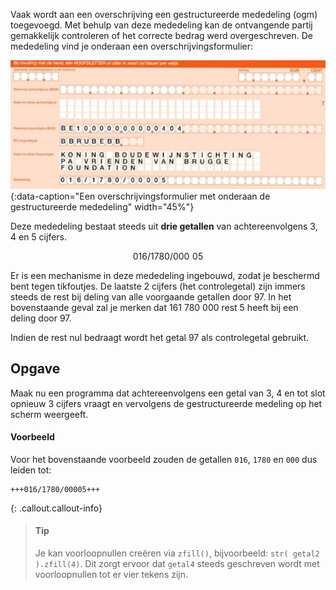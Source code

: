 
Vaak wordt aan een overschrijving een gestructureerde mededeling (ogm) toegevoegd. Met behulp van deze mededeling kan de ontvangende partij gemakkelijk controleren of het correcte bedrag werd overgeschreven. De mededeling vind je onderaan een overschrijvingsformulier:

![ogm](media/ogm.jpg "ogm"){:data-caption="Een overschrijvingsformulier met onderaan de gestructureerde mededeling" width="45%"}

Deze mededeling bestaat steeds uit **drie getallen** van achtereenvolgens 3, 4 en 5 cijfers.

$$
\mathsf{016/1780/000}\,\,\mathbf{\mathsf{05}}
$$

Er is een mechanisme in deze mededeling ingebouwd, zodat je beschermd bent tegen tikfoutjes. De laatste 2 cijfers (het controlegetal) zijn immers steeds de rest bij deling van alle voorgaande getallen door 97. In het bovenstaande geval zal je merken dat 161 780 000 rest 5 heeft bij een deling door 97.

Indien de rest nul bedraagt wordt het getal 97 als controlegetal gebruikt.

## Opgave

Maak nu een programma dat achtereenvolgens een getal van 3, 4 en tot slot opnieuw 3 cijfers vraagt en vervolgens de gestructureerde medeling op het scherm weergeeft.

#### Voorbeeld
Voor het bovenstaande voorbeeld zouden de getallen `016`, `1780` en `000` dus leiden tot:
```
+++016/1780/00005+++
```

{: .callout.callout-info}
> #### Tip
> Je kan voorloopnullen creëren via `zfill()`, bijvoorbeeld: `str( getal2 ).zfill(4)`. Dit zorgt ervoor dat `getal4` steeds geschreven wordt met voorloopnullen tot er vier tekens zijn.

